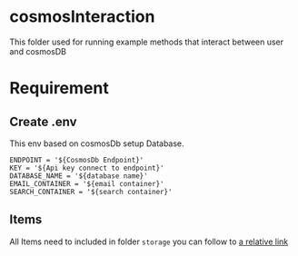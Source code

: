 # cosmosInteraction
This folder used for running example methods that interact between user and cosmosDB

# Requirement

## Create .env

This env based on cosmosDb setup Database.

```
ENDPOINT = '${CosmosDb Endpoint}'
KEY = '${Api key connect to endpoint}'
DATABASE_NAME = '${database name}'
EMAIL_CONTAINER = '${email container}'
SEARCH_CONTAINER = '${search container}'
```

## Items
All Items need to included in folder `storage` you can follow to [a relative link](FOLDERS.md)

